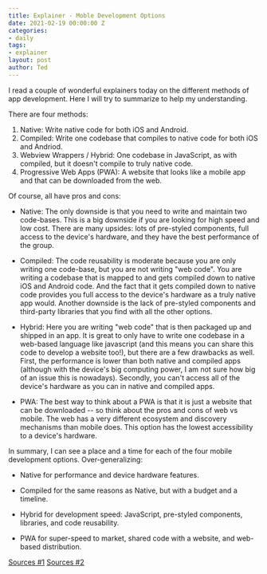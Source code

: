 ```yaml
---
title: Explainer - Moble Development Options
date: 2021-02-19 00:00:00 Z
categories:
- daily
tags:
- explainer
layout: post
author: Ted
---
```


I read a couple of wonderful explainers today on the different methods of app development. Here I will try to summarize to help my understanding.

There are four methods:
1. Native:  Write native code for both iOS and Android.
1. Compiled: Write one codebase that compiles to native code for both iOS and Andriod.
1. Webview Wrappers / Hybrid: One codebase in JavaScript, as with compiled, but it doesn't compile to truly native code. 
1. Progressive Web Apps (PWA): A website that looks like a mobile app and that can be downloaded from the web.

Of course, all have pros and cons:

- Native: The only downside is that you need to write and maintain two code-bases. This is a big downside if you are looking for high speed and low cost. There are many upsides: lots of pre-styled components, full access to the device's hardware, and they have the best performance of the group.

- Compiled: The code reusability is moderate because you are only writing one code-base, but you are not writing "web code". You are writing a codebase that is mapped to and gets compiled down to native iOS and Android code. And the fact that it gets compiled down to native code provides you full access to the device's hardware as a truly native app would. Another downside is the lack of pre-styled components and third-party libraries that you find with all the other options.  

- Hybrid: Here you are writing "web code" that is then packaged up and shipped in an app. It is great to only have to write one codebase in a web-based language like javascript (and this means you can share this code to develop a website too!), but there are a few drawbacks as well. First, the performance is lower than both native and compiled apps (although with the device's big computing power, I am not sure how big of an issue this is nowadays). Secondly, you can't access all of the device's hardware as you can in native and compiled apps.

- PWA: The best way to think about a PWA is that it is just a website that can be downloaded -- so think about the pros and cons of web vs mobile. The web has a very different ecosystem and discovery mechanisms than mobile does. This option has the lowest accessibility to a device's hardware.

In summary, I can see a place and a time for each of the four mobile development options. Over-generalizing: 

- Native for performance and device hardware features.

- Compiled for the same reasons as Native, but with a budget and a timeline.

- Hybrid for development speed: JavaScript, pre-styled components, libraries, and code reusability.

- PWA for super-speed to market, shared code with a website, and web-based distribution.

[Sources #1](https://blog.bitsrc.io/4-ways-to-build-your-mobile-app-make-the-right-choice-efe079c7c817) [Sources #2](https://topflightapps.com/ideas/native-vs-progressive-web-app/)
